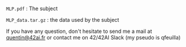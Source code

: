 `MLP.pdf` : The subject

`MLP_data.tar.gz` : the data used by the subject

If you have any question, don't hesitate to send me a mail at quentin@42ai.fr or contact me on 42/42AI Slack (my pseudo is qfeuilla)
